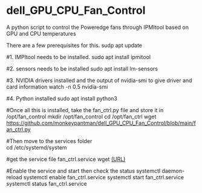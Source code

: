 # dell_GPU_CPU_Fan_Control
A python script to control the Poweredge fans through IPMItool based on GPU and CPU temperatures


There are a few prerequisites for this. 
sudp apt update 

#1. IMPItool needs to be installed.
sudo apt install ipmitool

#2. sensors needs to be installed
sudo apt install lm-sensors

#3. NVIDIA drivers installed and the output of nvidia-smi to give driver and card information
watch -n 0.5 nvidia-smi

#4. Python installed
sudo apt install python3

#Once all this is installed, take the fan_ctrl.py file and store it in /opt/fan_control
mkdir /opt/fan_control
cd /opt/fan_ctrl
wget https://github.com/monkeypantman/dell_GPU_CPU_Fan_Control/blob/main/fan_ctrl.py

#Then move to the services folder  
cd /etc/systemd/system

#get the service file fan_ctrl.service
wget [(URL)](https://github.com/monkeypantman/dell_GPU_CPU_Fan_Control/blob/main/fan_ctrl.service)

#Enable the service and start then check the status
systemctl daemon-reload
systemctl enable fan_ctrl.service
systemctl start fan_ctrl.service
systemctl status fan_ctrl.service
